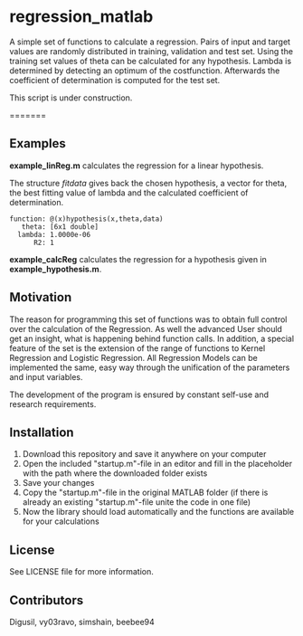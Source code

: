 # regression_matlab
A simple set of functions to calculate a regression.
Pairs of input and target values are randomly distributed in training,
validation and test set. Using the training set values of theta can be calculated
for any hypothesis. Lambda is determined by detecting an optimum of the costfunction.
Afterwards the coefficient of determination is computed for the test set.

This script is under construction.

=======
## Examples
**example_linReg.m** calculates the regression for a linear hypothesis.

The structure *fitdata* gives back the chosen hypothesis, a vector for theta,
the best fitting value of lambda and the calculated coefficient of determination.

    function: @(x)hypothesis(x,theta,data)
       theta: [6x1 double]
      lambda: 1.0000e-06
          R2: 1

**example_calcReg** calculates the regression for a hypothesis given in
**example_hypothesis.m**.

## Motivation
The reason for programming this set of functions was to obtain full control over the calculation of the Regression. As well the advanced User should get an insight, what is happening behind function calls. In addition, a special feature of the set is the extension of the range of functions to Kernel Regression and Logistic Regression. All Regression Models can be implemented the same, easy way through the unification of the parameters and input variables.

The development of the program is ensured by constant self-use and research requirements.

## Installation
1. Download this repository and save it anywhere on your computer
2. Open the included "startup.m"-file in an editor and fill in the placeholder with the path where the downloaded folder exists
3. Save your changes
4. Copy the "startup.m"-file in the original MATLAB folder (if there is already an existing "startup.m"-file unite the code in one file)
5. Now the library should load automatically and the functions are available for your calculations

## License
See LICENSE file for more information.

## Contributors
Digusil, vy03ravo, simshain, beebee94

